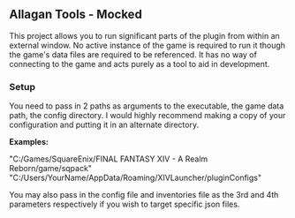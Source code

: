 ## Allagan Tools - Mocked

This project allows you to run significant parts of the plugin from within an external window. 
No active instance of the game is required to run it though the game's data files are required to be referenced.
It has no way of connecting to the game and acts purely as a tool to aid in development.

### Setup

You need to pass in 2 paths as arguments to the executable, the game data path, the config directory.
I would highly recommend making a copy of your configuration and putting it in an alternate directory.

**Examples:**

"C:/Games/SquareEnix/FINAL FANTASY XIV - A Realm Reborn/game/sqpack"  
"C:/Users/YourName/AppData/Roaming/XIVLauncher/pluginConfigs"  

You may also pass in the config file and inventories file as the 3rd and 4th parameters respectively if you wish to target specific json files.
